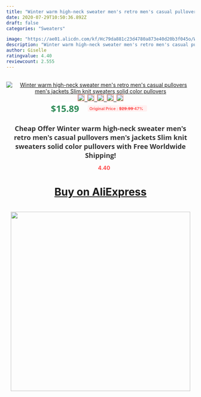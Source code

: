 ```yaml
---
title: "Winter warm high-neck sweater men's retro men's casual pullovers men's jackets Slim knit sweaters solid color pullovers"
date: 2020-07-29T10:50:36.892Z
draft: false
categories: "Sweaters"

image: "https://ae01.alicdn.com/kf/Hc79da881c23d4780a873e40d20b3f045o/Winter-warm-high-neck-sweater-men-s-retro-men-s-casual-pullovers-men-s-jackets-Slim.jpg"
description: "Winter warm high-neck sweater men's retro men's casual pullovers men's jackets Slim knit sweaters solid color pullovers"
author: Giselle
ratingvalue: 4.40
reviewcount: 2.555
---
```

<br>
<div style="text-align: center;">
<a href="https://s.click.aliexpress.com/e/_A9XXUv" target="_blank" rel="nofollow noopener noreferrer"><img alt="Winter warm high-neck sweater men's retro men's casual pullovers men's jackets Slim knit sweaters solid color pullovers" class="magnifier-image" src="https://ae01.alicdn.com/kf/Hc79da881c23d4780a873e40d20b3f045o/Winter-warm-high-neck-sweater-men-s-retro-men-s-casual-pullovers-men-s-jackets-Slim.jpg_640x640.jpg">
<br>
<img style="border:1px solid salmon" src="https://ae01.alicdn.com/kf/Hc79da881c23d4780a873e40d20b3f045o/Winter-warm-high-neck-sweater-men-s-retro-men-s-casual-pullovers-men-s-jackets-Slim.jpg_120x120.jpg">&nbsp;&nbsp;<img style="border:1px solid salmon" src="https://ae01.alicdn.com/kf/H6b57a80835544a74b18ac744c0d9eaa0b/Winter-warm-high-neck-sweater-men-s-retro-men-s-casual-pullovers-men-s-jackets-Slim.jpg_120x120.jpg">&nbsp;&nbsp;<img style="border:1px solid salmon" src="https://ae01.alicdn.com/kf/Hed6818be034149b4b43f2ab8bff29d1bC/Winter-warm-high-neck-sweater-men-s-retro-men-s-casual-pullovers-men-s-jackets-Slim.jpg_120x120.jpg">&nbsp;&nbsp;<img style="border:1px solid salmon" src="_120x120.jpg">&nbsp;&nbsp;<img style="border:1px solid salmon" src="https://ae01.alicdn.com/kf/H0975d550ca144f88a6051dc2a997daccg/Winter-warm-high-neck-sweater-men-s-retro-men-s-casual-pullovers-men-s-jackets-Slim.jpg_120x120.jpg"></a></div><br0>
<div style="text-align: center;"><span style="background-color: white; border: 0px; box-sizing: border-box; color: seagreen; display: inline-block; font-family: &quot;open sans&quot; , &quot;arial&quot; , &quot;helvetica&quot; , sans-serif , &quot;heiti&quot;; font-size: 24px; font-stretch: inherit; font-weight: 700; line-height: inherit; margin: 0px 10px 0px 0px; padding: 0px; vertical-align: middle;">$15.89 </span>
<span style="background: rgb(255 , 241 , 241); border-radius: 3px; border: 0px; box-sizing: border-box; color: #ff4747; display: inline-block; font-family: inherit; font-size: 12px; font-stretch: inherit; font-style: inherit; font-variant: inherit; font-weight: 600; line-height: inherit; margin: 0px; padding: 2px 5px; transform: scale(0.9); vertical-align: middle;">Original Price : <b style="text-decoration: line-through;">$29.99 </b> 47%&nbsp;&nbsp;</span></div>
<h1 style="color: #333333; display: inline-block; font-family: &quot;open sans&quot; , &quot;arial&quot; , &quot;helvetica&quot; , sans-serif , &quot;heiti&quot;; font-size: 18px; font-stretch: inherit; font-weight: 700; text-align: center;">Cheap Offer Winter warm high-neck sweater men's retro men's casual pullovers men's jackets Slim knit sweaters solid color pullovers with Free Worldwide Shipping!</h1>
<div style="color: #ff4747; text-align: center;">
<img src="https://4.bp.blogspot.com/-M0ZcTcb-5uY/XleCXlxnR4I/AAAAAAAAAEc/OrjgMkXV1oMQFaCRZj5HQwOCBcu3w1FegCPcBGAYYCw/s1600/star.png" style="height: 15px;">&nbsp;<b>4.40</b></div>
<div class="button_cont" align="center"><a class="buynow_a" href="https://s.click.aliexpress.com/e/_A9XXUv" target="_blank" rel="nofollow noopener noreferrer"><H1>Buy on AliExpress</H1></a></div><br>
<div class="separator" style="clear: both; text-align: center;">
<img src="https://lh3.googleusercontent.com/-pTy5HemUv9M/XlePHvY0dAI/AAAAAAAAAE4/0nX5iRUoIWY8eMW9Dpxeirr157OZliDIgCLcBGAsYHQ/s1600/badge.gif" width="480">
</div>
